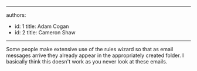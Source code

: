 

---
authors:
  - id: 1
    title: Adam Cogan
  - id: 2
    title: Cameron Shaw
---




<span class='intro'> Some people make extensive use of the rules wizard so that as email messages arrive they already appear in the appropriately created folder. I basically think this doesn't work as you never look at these emails. 
 </span>

&#160; 



